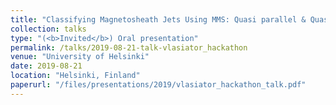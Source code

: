 ```yaml
---
title: "Classifying Magnetosheath Jets Using MMS: Quasi parallel & Quasi perpendicular Jets"
collection: talks
type: "(<b>Invited</b>) Oral presentation"
permalink: /talks/2019-08-21-talk-vlasiator_hackathon
venue: "University of Helsinki"
date: 2019-08-21
location: "Helsinki, Finland"
paperurl: "/files/presentations/2019/vlasiator_hackathon_talk.pdf"
---
```

